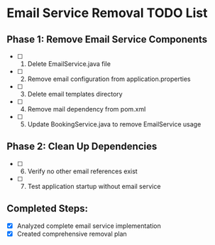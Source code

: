 # Email Service Removal TODO List

## Phase 1: Remove Email Service Components
- [ ] 1. Delete EmailService.java file
- [ ] 2. Remove email configuration from application.properties
- [ ] 3. Delete email templates directory
- [ ] 4. Remove mail dependency from pom.xml
- [ ] 5. Update BookingService.java to remove EmailService usage

## Phase 2: Clean Up Dependencies
- [ ] 6. Verify no other email references exist
- [ ] 7. Test application startup without email service

## Completed Steps:
- [x] Analyzed complete email service implementation
- [x] Created comprehensive removal plan
